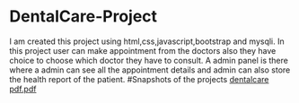 # DentalCare-Project
I am created this project using html,css,javascript,bootstrap and mysqli.
In this project user can make appointment from the doctors also they have choice to choose which doctor they have to consult.
A admin panel is there where a admin can see all the appointment details and admin can also store the health report of the patient.
#Snapshots of the projects
[dentalcare pdf.pdf](https://github.com/user-attachments/files/16992462/dentalcare.pdf.pdf)
